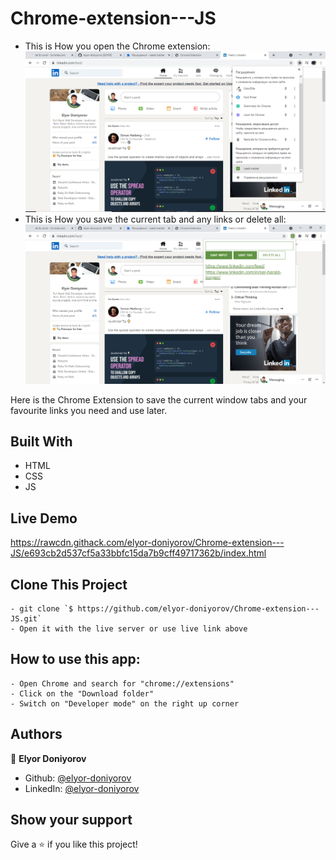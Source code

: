 # Chrome-extension---JS

- This is How you open the Chrome extension:
![screenshot](images/screenshot1.png)
- This is How you save the current tab and any links or delete all:
![screenshot](images/screenshot2.png)


Here is the Chrome Extension to save the current window tabs and your favourite links you need and use later.

## Built With

- HTML
- CSS
- JS

## Live Demo

https://rawcdn.githack.com/elyor-doniyorov/Chrome-extension---JS/e693cb2d537cf5a33bbfc15da7b9cff49717362b/index.html

## Clone This Project
```
- git clone `$ https://github.com/elyor-doniyorov/Chrome-extension---JS.git`
- Open it with the live server or use live link above
```
## How to use this app:
```
- Open Chrome and search for "chrome://extensions"
- Click on the "Download folder"
- Switch on "Developer mode" on the right up corner

```

## Authors

👤 **Elyor Doniyorov**

- Github: [@elyor-doniyorov](https://github.com/elyor-doniyorov)
- LinkedIn: [@elyor-doniyorov](www.linkedin.com/in/elyor-doniyorov)

## Show your support

Give a ⭐️ if you like this project!
